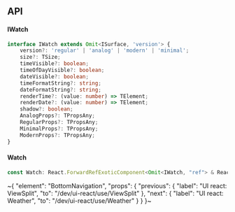 

## API

#### IWatch

```ts
interface IWatch extends Omit<ISurface, 'version'> {
    version?: 'regular' | 'analog' | 'modern' | 'minimal';
    size?: TSize;
    timeVisible?: boolean;
    timeOfDayVisible?: boolean;
    dateVisible?: boolean;
    timeFormatString?: string;
    dateFormatString?: string;
    renderTime?: (value: number) => TElement;
    renderDate?: (value: number) => TElement;
    shadow?: boolean;
    AnalogProps?: TPropsAny;
    RegularProps?: TPropsAny;
    MinimalProps?: TPropsAny;
    ModernProps?: TPropsAny;
}
```

#### Watch

```ts
const Watch: React.ForwardRefExoticComponent<Omit<IWatch, "ref"> & React.RefAttributes<unknown>>;
```


~{
  "element": "BottomNavigation",
  "props": {
    "previous": {
      "label": "UI react: ViewSplit",
      "to": "/dev/ui-react/use/ViewSplit"
    },
    "next": {
      "label": "UI react: Weather",
      "to": "/dev/ui-react/use/Weather"
    }
  }
}~
